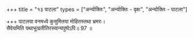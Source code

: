 +++
title = "१३ पाटला"
types = ["अन्योक्तिः", "अन्योक्तिः - वृक्षः", "अन्योक्तिः - पाटला"]

+++
पाटलया वनमध्ये कुसुमितया मोहितस्तथा भ्रमरः।  
सैवेयमिति यथाभूत्प्रतीतिरस्यान्यपुष्पेऽपि॥ 97 ॥  